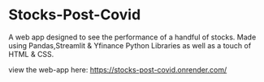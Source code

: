 # Stocks-Post-Covid
A web app designed to see the performance of a handful of stocks.
Made using Pandas,Streamlit & Yfinance Python Libraries as well as a touch of HTML & CSS.

view the web-app here: https://stocks-post-covid.onrender.com/
